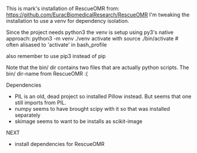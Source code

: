 This is mark's installation of RescueOMR from:
https://github.com/EuracBiomedicalResearch/RescueOMR
I'm tweaking the installation to use a venv for dependency isolation.

Since the project needs python3 the venv is setup using
py3's native approach:
python3 -m venv ./venv
activate with source ./bin/activate # often alisased to 'activate' in bash_profile

also remember to use pip3 instead of pip

Note that the bin/ dir contains two files that are actually
python scripts.  The bin/ dir-name from RescueOMR :(

Dependencies
* PIL is an old, dead project so installed Pillow instead.  But seems
that one still imports from PIL.
* numpy seems to have brought scipy with it so that was installed
separately
* skimage seems to want to be installs as scikit-image

NEXT
* install dependencies for RescueOMR
